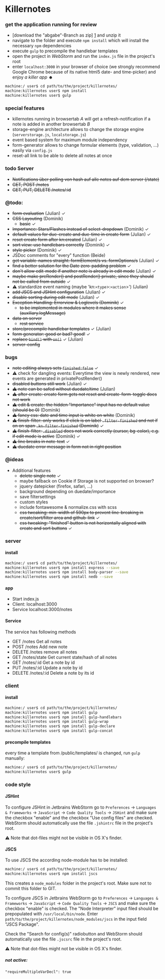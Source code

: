 # Killernotes

### get the application running for review
 - [download the "abgabe"-Branch as zip] [1] and unzip it
 - navigate to the folder and execute `npm install` which will install the necessary `npm` dependencies
 - execute `gulp` to precompile the handlebar templates
 - open the project in _WebStorm_ and run the `index.js` file in the project's root
 - enter `localhost:3000` in your browser of choice (we strongly recommend Google Chrome because of its native html5 
 date- and time-picker) and enjoy _a killer app_ ☻
 
```sh
machine:/ user$ cd path/to/the/project/killernotes/
machine:killernotes user$ npm install
machine:killernotes user$ gulp
```

### special features
 - killernotes running in browsertab *A* will get a refresh-notification if a note is added in another browsertab *B*
 - storage-engine architecture allows to change the storage engine (`serverstorage.js`, `localstorage.js`)
 - event based system for maximum module independency
 - form-generator allows to change formular elements (type, validation, ...) easily via `config.js`
 - reset-all link to be able to delete all notes at once

### todo Server

  - ~~Notifications über polling von hash auf alle notes auf dem server (/state)~~
  - ~~GET, POST /notes~~
  - ~~GET, PUT, DELETE /notes/:id~~ 

### @todo:

  - ~~form evaluation~~ (Julian) ✓
  - ~~CSS Layouting~~ (Dominik) 
    - ~~basic~~ ✓
  - ~~Importance: Stars/Flashes instead of select-dropdown~~ (Dominik) ✓
  - ~~default values for due-create and due-time in create form~~ (Julian) ✓
  - ~~reset create form after kn:created~~ (Julian) ✓
  - ~~sort view: use handlebars correctly~~ (Dominik) ✓
  - ~~style picker~~ (Dominik) ✓
  - JSDoc comments for "every" function (Beide)
  - ~~get variable-names straight: formElement/s vs. formOptions/s~~ (Julian) ✓
  - ~~find a better solution for the Date zero-padding problem~~ ✓
  - ~~don't allow edit-mode if another note is already in edit mode~~ (Julian) ✓
  - ~~maybe make preRender() and postRender() private, since they should not be called from outside~~ ✓
  - ⚠ standardize event naming (maybe 'kn:`<type`>:`<action`>') (Julian)
  - ~~add JSCS and JSHint configuration~~ (Julian) ✓
  - ~~disable sorting during edit mode~~ (Julian) ✓
  - ~~Exception Handling: Errorview & Loglevels (Dominik)~~ ✓
    - ~~to be implemented in modules where it makes sense (auxiliary.logMessage)~~
  - ~~data on server~~
    - ~~rest service~~
  - ~~store/precompile handlebar templates~~ ✓ (Julian)
  - ~~form generator: good or bad? good!~~ ✓
  - ~~replace `bind()` with `on()`~~ ✓ (Julian)
  - ~~server-config~~
  
### bugs
  - ~~note editing always sets `finished:false`~~ ✓
  - ⚠ check for dangling events: Everytime the view is newly rendered, new events are generated in privatePostRender()
  - ~~disabled buttons still work~~ (Julian) ✓
  - ~~⚠ note can be safed without duedate/time~~ (Julian)
  - ~~⚠ after create: create form gets not reset and create-form-toggle does not work~~
  - ~~⚠ edit & create: the hidden "Importance" input has no default value (should be 0)~~ (Dominik)
  - ~~⚠ fancy css: date and time input is white on white~~ (Dominik)
  - ~~⚠ finish-filter: only works if click is on label `.filter-finished` and not if on on span `.kn-filter-finished` (Dominik)~~ ✓
  - ~~⚠ finish-filter: `.disabled` does not work correctly (cursor, bg-color), e.g. if edit mode is active~~ (Dominik) ✓
  - ~~⚠ line breaks in note-text~~ ✓
  - ~~⚠ duedate error message in form not in right position~~

### @ideas
  - Additional features
    - ~~delete single note~~ ✓
    - maybe fallback on Cookie if Storage is not supported on browser?
    - jquery datepicker (firefox, safari, ...)
    - background depending on duedate/importance
    - save filtersettings
    - custom styles
    - include fontawesome & normalize.css with scss
    - ~~css tweaking: min-width of 590px to prevent line-breaking in create/sort/filter area and github-link~~ ✓
    - ~~css tweaking: "finished" button is not horizontally aligned with create and sort buttons~~ ✓
    
### server
#### install
```sh
machine:/ user$ cd path/to/the/project/killernotes/
machine:killernotes user$ npm install express --save
machine:killernotes user$ npm install body-parser --save
machine:killernotes user$ npm install nedb --save
```

#### app
  - Start index.js
  - Client: localhost:3000
  - Service localhost:3000/notes

#### Service
The service has following methods
  - GET /notes 
    Get all notes
  - POST /notes 
    Add new note
  - DELETE /notes
    remove all notes 
  - GET /notes/state
    Get current state/hash of all notes
  - GET /notes/:id
    Get a note by id
  - PUT /notes/:id
    Update a note by id
  - DELETE /notes/:id
    Delete a note by its id
    
### client
#### install
```sh
machine:/ user$ cd path/to/the/project/killernotes/
machine:killernotes user$ npm install gulp
machine:killernotes user$ npm install gulp-handlebars
machine:killernotes user$ npm install gulp-wrap
machine:killernotes user$ npm install gulp-declare
machine:killernotes user$ npm install gulp-concat
```

#### precompile templates
every time a template from /public/templates/ is changed, run `gulp` manually:
```sh
machine:/ user$ cd path/to/the/project/killernotes/
machine:killernotes user$ gulp
```

### code style
#### JSHint
To configure JSHint in Jetbrains WebStorm go to `Preferences` → `Languages & Frameworks` → `JavaScript` → `Code Quality Tools` → `JSHint` and make sure the checkbox "enable" and the checkbox "Use config files" are checked. WebStorm should automatically use the file `.jshintrc` file in the project's root.

⚠ Note that dot-files might not be visible in OS X's finder.

#### JSCS
To use JSCS the according node-module has to be installed:

```sh
machine:/ user$ cd path/to/the/project/killernotes/
machine:killernotes user$ npm install jscs
```

This creates a `node_modules` folder in the project's root. Make sure not to commit this folder to GIT.

To configure JSCS in Jetbrains WebStorm go to `Preferences` → `Languages & Frameworks` → `JavaScript` → `Code Quality Tools` → `JSCS` and make sure the checkbox "enable" is checked. The "Node Interpreter" input filed should be prepopulated with `/usr/local/bin/node`. Enter `path/to/the/project/killernotes/node_modules/jscs` in the input field "JSCS Package".

Check the "Search for config(s)" radiobutton and WebStorm should automatically use the file `.jscsrc` file in the project's root.

⚠ Note that dot-files might not be visible in OS X's finder.

##### not active:
`"requireMultipleVarDecl": true`

[1]:https://github.com/jule256/killernotes/archive/abgabe.zip

